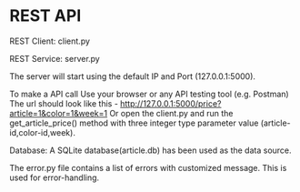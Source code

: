 # REST API

REST Client: client.py

REST Service: server.py

The server will start using the default IP and Port (127.0.0.1:5000).

To make a API call
Use your browser or any API testing tool (e.g. Postman)
The url should look like this - http://127.0.0.1:5000/price?article=1&color=1&week=1
Or open the client.py and run the get_article_price() method with three integer type parameter value (article-id,color-id,week).

Database: A SQLite database(article.db) has been used as the data source.

The error.py file contains a list of errors with customized message. This is used for error-handling.
 
